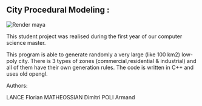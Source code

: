 
City Procedural Modeling :
--------------------------

![Render maya ](https://camo.githubusercontent.com/46323f2e52dd387eccecff9e4d0c39fa71bc86e9/687474703a2f2f75707069782e6e65742f332f382f352f33323465653133396130336364363036353062653932646166383936622e6a7067 "City procedural modeling")

This student project  was realised during the first year of our computer science master.

This program is able to generate randomly a very large (like 100 km2) low-poly city.
There is 3 types of zones (commercial,residential & industrial) and all of them have their own generation rules.
The code is written in C++ and uses old opengl.


Authors:

LANCE Florian
MATHEOSSIAN Dimitri
POLI Armand





